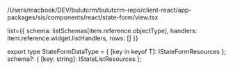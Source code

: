 /Users/macbook/DEV/bulutcrm/bulutcrm-repo/client-react/app-packages/sis/components/react/state-form/view.tsx

list={{
    schema: listSchemas[item.reference.objectType],
    handlers: item.reference.widget.listHandlers,
    rows: []
}}

export type StateFormDataType<T> = { [key in keyof T]: IStateFormResources };
schema?: { [key: string]: IStateListResources };
